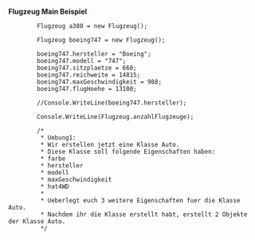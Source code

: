**Flugzeug Main Beispiel**

            Flugzeug a380 = new Flugzeug();

            Flugzeug boeing747 = new Flugzeug();

            boeing747.hersteller = "Boeing";
            boeing747.modell = "747";
            boeing747.sitzplaetze = 660;
            boeing747.reichweite = 14815;
            boeing747.maxGeschwindigkeit = 988;
            boeing747.flugHoehe = 13100;

            //Console.WriteLine(boeing747.hersteller);

            Console.WriteLine(Flugzeug.anzahlFlugzeuge);

            /*
             * Uebung1: 
             * Wir erstellen jetzt eine Klasse Auto.
             * Diese Klasse soll folgende Eigenschaften haben:
             * farbe
             * hersteller
             * modell
             * maxGeschwindigkeit
             * hat4WD
             * 
             * Ueberlegt euch 3 weitere Eigenschaften fuer die Klasse Auto.
             * Nachdem ihr die Klasse erstellt habt, erstellt 2 Objekte der Klasse Auto.
             */